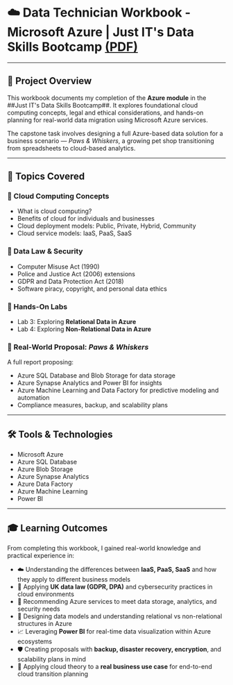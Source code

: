 # ☁️ Data Technician Workbook - Microsoft Azure | Just IT's Data Skills Bootcamp [(PDF)](https://github.com/nathan-mullings-dev/microsoft-azure-project-justit/blob/main/Data%20Technician%20Workbook%20-%20Microsoft%20Azure.pdf)

---

## 📘 Project Overview

This workbook documents my completion of the **Azure module** in the ##Just IT's Data Skills Bootcamp##. It explores foundational cloud computing concepts, legal and ethical considerations, and hands-on planning for real-world data migration using Microsoft Azure services.

The capstone task involves designing a full Azure-based data solution for a business scenario — *Paws & Whiskers*, a growing pet shop transitioning from spreadsheets to cloud-based analytics.

---

## 📁 Topics Covered

### 🧠 Cloud Computing Concepts
- What is cloud computing?
- Benefits of cloud for individuals and businesses
- Cloud deployment models: Public, Private, Hybrid, Community
- Cloud service models: IaaS, PaaS, SaaS

### 🔐 Data Law & Security
- Computer Misuse Act (1990)
- Police and Justice Act (2006) extensions
- GDPR and Data Protection Act (2018)
- Software piracy, copyright, and personal data ethics

### 🧪 Hands-On Labs
- Lab 3: Exploring **Relational Data in Azure**
- Lab 4: Exploring **Non-Relational Data in Azure**

### 🏢 Real-World Proposal: *Paws & Whiskers*
A full report proposing:
- Azure SQL Database and Blob Storage for data storage
- Azure Synapse Analytics and Power BI for insights
- Azure Machine Learning and Data Factory for predictive modeling and automation
- Compliance measures, backup, and scalability plans

---

## 🛠️ Tools & Technologies

- Microsoft Azure
- Azure SQL Database
- Azure Blob Storage
- Azure Synapse Analytics
- Azure Data Factory
- Azure Machine Learning
- Power BI

---

## 🎓 Learning Outcomes

From completing this workbook, I gained real-world knowledge and practical experience in:

- ☁️ Understanding the differences between **IaaS, PaaS, SaaS** and how they apply to different business models
- 🔐 Applying **UK data law (GDPR, DPA)** and cybersecurity practices in cloud environments
- 🧱 Recommending Azure services to meet data storage, analytics, and security needs
- 🧠 Designing data models and understanding relational vs non-relational structures in Azure
- 📈 Leveraging **Power BI** for real-time data visualization within Azure ecosystems
- 🛡️ Creating proposals with **backup, disaster recovery, encryption**, and scalability plans in mind
- 🧩 Applying cloud theory to a **real business use case** for end-to-end cloud transition planning
